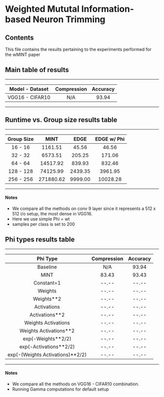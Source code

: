 # Weighted Mututal Information-based Neuron Trimming

## Contents
This file contains the results pertaining to the experiments performed for the wMINT paper


## Main table of results
--------------------------------------------
| Model - Dataset | Compression | Accuracy |
|:---------------:|:-----------:|:--------:|
| VGG16 - CIFAR10 |      N/A    |   93.94  |
--------------------------------------------

## Runtime  vs. Group size results table
-----------------------------------------------------
| Group Size  |    MINT   |   EDGE    | EDGE w/ Phi |
|:-----------:|:---------:|:---------:|:-----------:|
|  16 - 16    |  1161.51  | 45.56     |   46.56     |
|  32 - 32    |  6573.51  | 205.25    |   171.06    |
|  64 - 64    | 14517.92  | 839.93    |   832.46    |
| 128 - 128   | 74125.99  | 2439.35   |   3961.95   |
| 256 - 256   | 271880.62 | 9999.00   |   10028.28  |
-----------------------------------------------------

#### Notes
- We compare all the methods on conv 9 layer since it represents a 512 x 512 i/o setup, the most dense in VGG16.
- Here we use simple Phi = wt
- samples per class is set to 200

## Phi types results table
--------------------------------------------------------------
| Phi Type                          | Compression | Accuracy |
|:---------------------------------:|:-----------:|:--------:|
| Baseline                          |      N/A    |   93.94  |
| MINT                              |    83.43    |   93.43  | (Prune: 15.035583, Params: 14712832)
| Constant=1                        |    --.--    |   --.--  |
| Weights                           |    --.--    |   --.--  |
| Weights**2                        |    --.--    |   --.--  |
| Activations                       |    --.--    |   --.--  |
| Activations**2                    |    --.--    |   --.--  |
| Weights Activations               |    --.--    |   --.--  |
| Weights Activations**2            |    --.--    |   --.--  |
| exp(-Weights**2/2)                |    --.--    |   --.--  |
| exp(-Activations**2/2)            |    --.--    |   --.--  |
| exp(-(Weights Activations)**2/2)  |    --.--    |   --.--  |
--------------------------------------------------------------
 
#### Notes
- We compare all the methods on VGG16 - CIFAR10 combination.
- Running Gamma computations for default setup
